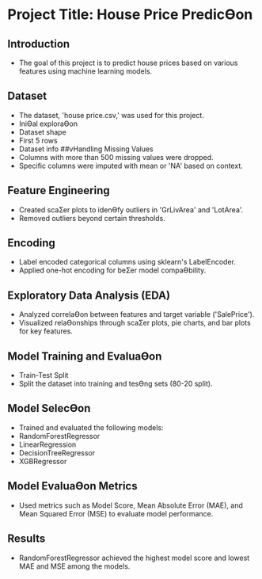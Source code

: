 # Project Title: House Price PredicƟon
## Introduction
 - The goal of this project is to predict house prices based on various features using machine learning models. 
## Dataset 
 - The dataset, 'house price.csv,' was used for this project. 
 - IniƟal exploraƟon
 - Dataset shape 
 - First 5 rows 
 - Dataset info 
##vHandling Missing Values 
 - Columns with more than 500 missing values were dropped. 
 - Specific columns were imputed with mean or 'NA' based on context. 
## Feature Engineering 
 - Created scaƩer plots to idenƟfy outliers in 'GrLivArea' and 'LotArea'.
 - Removed outliers beyond certain thresholds. 
## Encoding 
 - Label encoded categorical columns using sklearn's LabelEncoder. 
 - Applied one-hot encoding for beƩer model compaƟbility.
## Exploratory Data Analysis (EDA) 
 - Analyzed correlaƟon between features and target variable ('SalePrice').
 - Visualized relaƟonships through scaƩer plots, pie charts, and bar plots for key features.
## Model Training and EvaluaƟon
 - Train-Test Split 
 - Split the dataset into training and tesƟng sets (80-20 split). 
## Model SelecƟon
 - Trained and evaluated the following models: 
 - RandomForestRegressor 
 - LinearRegression 
 - DecisionTreeRegressor 
 - XGBRegressor 
## Model EvaluaƟon Metrics
 - Used metrics such as Model Score, Mean Absolute Error (MAE), and Mean Squared Error (MSE) to evaluate model performance. 
## Results
 - RandomForestRegressor achieved the highest model score and lowest MAE and MSE among the models.
